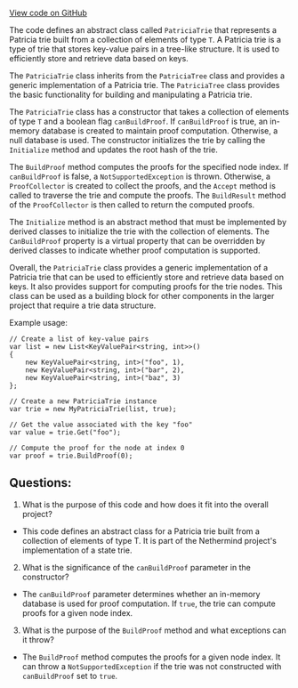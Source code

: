 [View code on GitHub](https://github.com/nethermindeth/nethermind/Nethermind.State/Proofs/PatriciaTrieT.cs)

The code defines an abstract class called `PatriciaTrie` that represents a Patricia trie built from a collection of elements of type `T`. A Patricia trie is a type of trie that stores key-value pairs in a tree-like structure. It is used to efficiently store and retrieve data based on keys. 

The `PatriciaTrie` class inherits from the `PatriciaTree` class and provides a generic implementation of a Patricia trie. The `PatriciaTree` class provides the basic functionality for building and manipulating a Patricia trie. 

The `PatriciaTrie` class has a constructor that takes a collection of elements of type `T` and a boolean flag `canBuildProof`. If `canBuildProof` is true, an in-memory database is created to maintain proof computation. Otherwise, a null database is used. The constructor initializes the trie by calling the `Initialize` method and updates the root hash of the trie. 

The `BuildProof` method computes the proofs for the specified node index. If `canBuildProof` is false, a `NotSupportedException` is thrown. Otherwise, a `ProofCollector` is created to collect the proofs, and the `Accept` method is called to traverse the trie and compute the proofs. The `BuildResult` method of the `ProofCollector` is then called to return the computed proofs. 

The `Initialize` method is an abstract method that must be implemented by derived classes to initialize the trie with the collection of elements. The `CanBuildProof` property is a virtual property that can be overridden by derived classes to indicate whether proof computation is supported. 

Overall, the `PatriciaTrie` class provides a generic implementation of a Patricia trie that can be used to efficiently store and retrieve data based on keys. It also provides support for computing proofs for the trie nodes. This class can be used as a building block for other components in the larger project that require a trie data structure. 

Example usage:

```
// Create a list of key-value pairs
var list = new List<KeyValuePair<string, int>>()
{
    new KeyValuePair<string, int>("foo", 1),
    new KeyValuePair<string, int>("bar", 2),
    new KeyValuePair<string, int>("baz", 3)
};

// Create a new PatriciaTrie instance
var trie = new MyPatriciaTrie(list, true);

// Get the value associated with the key "foo"
var value = trie.Get("foo");

// Compute the proof for the node at index 0
var proof = trie.BuildProof(0);
```
## Questions: 
 1. What is the purpose of this code and how does it fit into the overall project?
- This code defines an abstract class for a Patricia trie built from a collection of elements of type T. It is part of the Nethermind project's implementation of a state trie.

2. What is the significance of the `canBuildProof` parameter in the constructor?
- The `canBuildProof` parameter determines whether an in-memory database is used for proof computation. If `true`, the trie can compute proofs for a given node index.

3. What is the purpose of the `BuildProof` method and what exceptions can it throw?
- The `BuildProof` method computes the proofs for a given node index. It can throw a `NotSupportedException` if the trie was not constructed with `canBuildProof` set to `true`.
